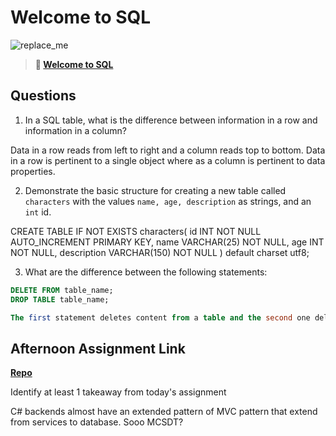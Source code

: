 # Welcome to SQL

![replace_me](https://codeworks.blob.core.windows.net/public/assets/img/illustrations/placeholder.svg)

> **📖 [Welcome to SQL](https://codeworksacademy.com/fs-student-guide/resources/wk11/01-MySQL-GettingStarted)**

## Questions

1. In a SQL table, what is the difference between information in a row and information in a column?

Data in a row reads from left to right and a column reads top to bottom. Data in a row is pertinent to a single object where as a column is pertinent to data properties.

2. Demonstrate the basic structure for creating a new table called `characters` with the values `name, age, description` as strings, and an `int` id.

CREATE TABLE IF NOT EXISTS characters(
  id INT NOT NULL AUTO_INCREMENT PRIMARY KEY,
  name VARCHAR(25) NOT NULL,
  age INT NOT NULL,
  description VARCHAR(150) NOT NULL
) default charset utf8;

3. What are the difference between the following statements: 
```sql
DELETE FROM table_name;
DROP TABLE table_name;

The first statement deletes content from a table and the second one deletes an entire database table.
```

## Afternoon Assignment Link

**[Repo](https://github.com/havenfricke/afternoonChallenge040622)**

Identify at least 1 takeaway from today's assignment

C# backends almost have an extended pattern of MVC pattern that extend from services to database. Sooo MCSDT?
